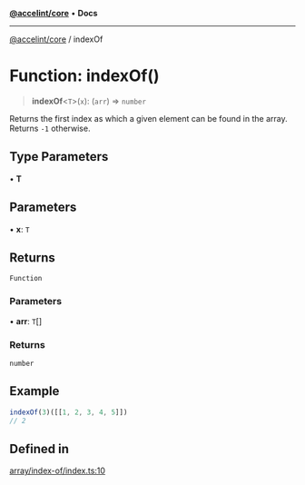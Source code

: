 [**@accelint/core**](../README.md) • **Docs**

***

[@accelint/core](../README.md) / indexOf

# Function: indexOf()

> **indexOf**\<`T`\>(`x`): (`arr`) => `number`

Returns the first index as which a given element can be found in the array.
Returns `-1` otherwise.

## Type Parameters

• **T**

## Parameters

• **x**: `T`

## Returns

`Function`

### Parameters

• **arr**: `T`[]

### Returns

`number`

## Example

```ts
indexOf(3)([[1, 2, 3, 4, 5]])
// 2
```

## Defined in

[array/index-of/index.ts:10](https://github.com/gohypergiant/standard-toolkit/blob/424b88fd48a5bcc02ed99ee27fd64cd73349aa30/packages/core/src/array/index-of/index.ts#L10)

